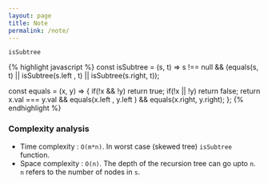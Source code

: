 ```yaml
---
layout: page
title: Note
permalink: /note/
---
```


`isSubtree`

{% highlight javascript %}
const isSubtree = (s, t) =>
  s !== null && (equals(s, t)          ||
                 isSubtree(s.left , t) ||
                 isSubtree(s.right, t));

const equals = (x, y) => {
  if(!x && !y) return true;
  if(!x || !y) return false;
  return x.val === y.val          &&
         equals(x.left , y.left ) &&
         equals(x.right, y.right);
};
{% endhighlight %}

### Complexity analysis

- Time complexity : `O(m*n)`. In worst case (skewed tree) `isSubtree` function.
- Space complexity : `O(n)`. The depth of the recursion tree can go upto `n`.
  `n` refers to the number of nodes in `s`.

